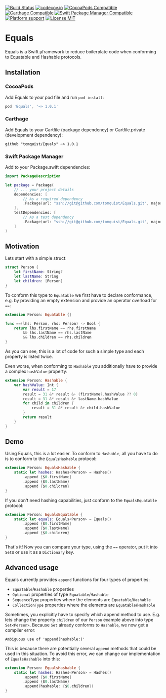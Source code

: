 [![Build Status](https://travis-ci.org/tomquist/Equals.svg)](https://travis-ci.org/tomquist/Equals)
[![codecov.io](https://codecov.io/github/tomquist/Equals/coverage.svg)](https://codecov.io/github/tomquist/Equals)
[![CocoaPods Compatible](https://img.shields.io/cocoapods/v/Equals.svg?style=flat)](https://cocoapods.org/pods/Equals)
[![Carthage Compatible](https://img.shields.io/badge/Carthage-compatible-4BC51D.svg?style=flat)](https://github.com/Carthage/Carthage)
[![Swift Package Manager Compatible](https://img.shields.io/badge/SPM-compatible-4BC51D.svg?style=flat)](https://github.com/tomquist/Equals)
[![Platform support](https://img.shields.io/badge/platform-ios%20%7C%20osx%20%7C%20tvos%20%7C%20watchos-brightgreen.svg?style=flat)](https://github.com/tomquist/Equals)
[![License MIT](https://img.shields.io/badge/license-MIT-blue.svg?style=flat)](https://github.com/tomquist/Equals/blob/master/LICENSE.md)

# Equals
Equals is a Swift µframework to reduce boilerplate code when conforming to Equatable and Hashable protocols.


## Installation

### CocoaPods

Add Equals to your pod file and run ``pod install``:
```ruby
pod 'Equals', '~> 1.0.1'
```

### Carthage

Add Equals to your Cartfile (package dependency) or Cartfile.private (development dependency):
```
github "tomquist/Equals" ~> 1.0.1
```

### Swift Package Manager
Add to your Package.swift dependencies:
```swift
import PackageDescription

let package = Package(
    // ... your project details
    dependencies: [
        // As a required dependency
        .Package(url: "ssh://git@github.com/tomquist/Equals.git", majorVersion: 1)
    ],
    testDependencies: [
        // As a test dependency
        .Package(url: "ssh://git@github.com/tomquist/Equals.git", majorVersion: 1)
    ]
)
```

## Motivation

Lets start with a simple struct:

```swift
struct Person {
    let firstName: String?
    let lastName: String
    let children: [Person]
}
```

To conform this type to ``Equatable`` we first have to declare conformance, e.g. by providing an empty extension and provide an operator overload for ``==``:
```swift
extension Person: Equatable {}

func ==(lhs: Person, rhs: Person) -> Bool {
	return lhs.firstName == rhs.firstName
		&& lhs.lastName == rhs.lastName
		&& lhs.children == rhs.children
}
```

As you can see, this is a lot of code for such a simple type and each property is listed twice.

Even worse, when conforming to ``Hashable`` you additionally have to provide a complex ``hashValue`` property:
```swift
extension Person: Hashable {
	var hashValue: Int {
        var result = 17
        result = 31 &* result &+ (firstName?.hashValue ?? 0)
        result = 31 &* result &+ lastName.hashValue
        for child in children {
            result = 31 &* result &+ child.hashValue
        }
        return result
    }
}
```

## Demo

Using Equals, this is a lot easier. To conform to ``Hashable``, all you have to do is to conform to the ``EqualsHashable`` protocol:
```swift
extension Person: EqualsHashable {
    static let hashes: Hashes<Person> = Hashes()
        .append {$0.firstName}
        .append {$0.lastName}
        .append {$0.children}
}
```

If you don't need hashing capabilities, just conform to the ``EqualsEquatable`` protocol:
```swift
extension Person: EqualsEquatable {
    static let equals: Equals<Person> = Equals()
        .append {$0.firstName}
        .append {$0.lastName}
        .append {$0.children}
}
```

That's it! Now you can compare your type, using the ``==`` operator, put it into ``Set``s or use it as a ``Dictionary`` key.


## Advanced usage
Equals currently provides ``append`` functions for four types of properties:
* ``Equatable``/``Hashable`` properties
* ``Optional`` properties of type ``Equatable``/``Hashable``
* ``SequenceType`` properties where the elements are ``Equatable``/``Hashable``
* ``CollectionType`` properties where the elements are ``Equatable``/``Hashable``

Sometimes, you explicitly have to specify which append method to use. E.g. lets change the property ``children`` of our ``Person`` example above into type ``Set<Person>``. Because ``Set`` already conforms to ``Hashable``, we now get a compiler error:
```
Ambiguous use of 'append(hashable:)'
```
This is because there are potentially several ``append`` methods that could be used in this situation. To avoid this error, we can change our implementation of ``EqualsHashable`` into this:
```swift
extension Person: EqualsHashable {
    static let hashes: Hashes<Person> = Hashes()
        .append {$0.firstName}
        .append {$0.lastName}
        .append(hashable: {$0.children})
}
```
